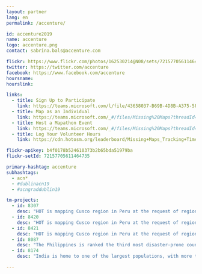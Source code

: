 ```yaml
---
layout: partner
lang: en
permalink: /accenture/

id: accenture2019
name: accenture
logo: accenture.png
contact: sabrina.bals@accenture.com

flickr: https://www.flickr.com/photos/162530214@N08/sets/72157705611464735/
twitter: https://twitter.com/accenture
facebook: https://www.facebook.com/accenture
hoursname:
hourslink:

links:
  - title: Sign Up to Participate
    link: https://teams.microsoft.com/l/file/43658037-B69B-4D8B-A375-5FF15D3323B0?tenantId=e0793d39-0939-496d-b129-198edd916feb&fileType=xlsx&objectUrl=https%3A%2F%2Fts.accenture.com%2Fsites%2FVirtualVolunteering%2FShared%20Documents%2FMissing%20Maps%2FMissing%20Maps%20-%20Mapathon%20Event%20Registration%20Form.xlsx&baseUrl=https%3A%2F%2Fts.accenture.com%2Fsites%2FVirtualVolunteering&serviceName=teams&threadId=19:a82d49a625ec4b2796fb596b99403cf7@thread.skype&groupId=850f4fb3-b038-4438-b589-e01b89277e21
  - title: Map as an Individual
    link: https://teams.microsoft.com/_#/files/Missing%20Maps?threadId=19%3Aa82d49a625ec4b2796fb596b99403cf7%40thread.skype&ctx=channel&context=Training%2520Materials%252FMap%2520as%2520an%2520individual
  - title: Host a Mapathon Event
    link: https://teams.microsoft.com/_#/files/Missing%20Maps?threadId=19%3Aa82d49a625ec4b2796fb596b99403cf7%40thread.skype&ctx=channel&context=Training%2520Materials%252FHost%2520a%2520mapathon
  - title: Log Your Volunteer Hours
    link: https://cdn.hotosm.org/leaderboard/Missing+Maps_Tracking+Time+Guide_11082019.pptx

flickr-apikey: b4f0178b524610373b2b65bda51979ba
flickr-setId: 72157705611464735

primary-hashtag: accenture
subhashtags:
  - acn*
  - #dublinacn19
  - #acngraddublin19

tm-projects:
  - id: 8307
    desc: "HOT is mapping Cusco region in Peru at the request of regional government to support their COVID-19 response efforts. The maps will be used to provide cash transfers to families who are prevented from working by the quarantine and State of Emergency in Peru, and to provide nutrition and sanitation assistance."
  - id: 8420
    desc: "HOT is mapping Cusco region in Peru at the request of regional government to support their COVID-19 response efforts. The maps will be used to provide cash transfers to families who are prevented from working by the quarantine and State of Emergency in Peru, and to provide nutrition and sanitation assistance."
  - id: 8421
    desc: "HOT is mapping Cusco region in Peru at the request of regional government to support their COVID-19 response efforts. The maps will be used to provide cash transfers to families who are prevented from working by the quarantine and State of Emergency in Peru, and to provide nutrition and sanitation assistance."
  - id: 8087
    desc: "The Philippines is ranked the third most disaster-prone country in the world, consistently experiencing natural disasters like typhoons, earthquakes, and volcanic eruptions. Currently, many disaster-prone communities within the Philippines are poorly mapped, making it difficult to both prepare for and respond to natural disasters."
  - id: 8174
    desc: "India is home to one of the largest populations, with more than 4.1 million girls outside the classroom. Educate Girls are supporting 1.6 million girls in rural India to gain access to education, and you can help them by mapping and validating villages in rural India."

---
```

